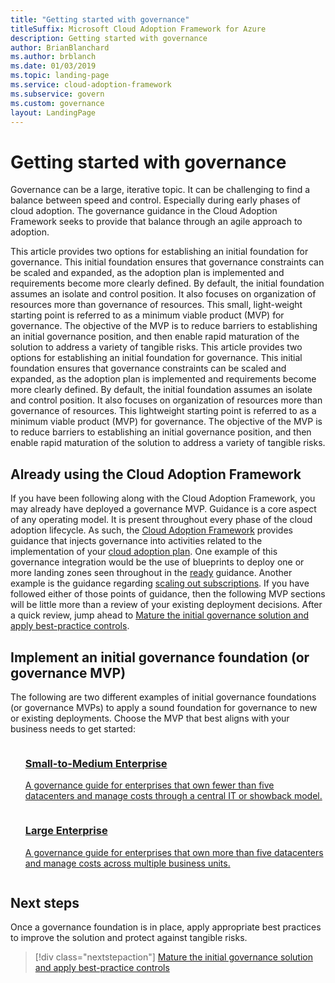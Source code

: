 ```yaml
---
title: "Getting started with governance"
titleSuffix: Microsoft Cloud Adoption Framework for Azure
description: Getting started with governance
author: BrianBlanchard
ms.author: brblanch
ms.date: 01/03/2019
ms.topic: landing-page
ms.service: cloud-adoption-framework
ms.subservice: govern
ms.custom: governance
layout: LandingPage
---
```


# Getting started with governance

Governance can be a large, iterative topic. It can be challenging to find a balance between speed and control. Especially during early phases of cloud adoption. The governance guidance in the Cloud Adoption Framework seeks to provide that balance through an agile approach to adoption.

This article provides two options for establishing an initial foundation for governance. This initial foundation ensures that governance constraints can be scaled and expanded, as the adoption plan is implemented and requirements become more clearly defined. By default, the initial foundation assumes an isolate and control position. It also focuses on organization of resources more than governance of resources. This small, light-weight starting point is referred to as a minimum viable product (MVP) for governance. The objective of the MVP is to reduce barriers to establishing an initial governance position, and then enable rapid maturation of the solution to address a variety of tangible risks.
This article provides two options for establishing an initial foundation for governance. This initial foundation ensures that governance constraints can be scaled and expanded, as the adoption plan is implemented and requirements become more clearly defined. By default, the initial foundation assumes an isolate and control position. It also focuses on organization of resources more than governance of resources. This lightweight starting point is referred to as a minimum viable product (MVP) for governance. The objective of the MVP is to reduce barriers to establishing an initial governance position, and then enable rapid maturation of the solution to address a variety of tangible risks.

## Already using the Cloud Adoption Framework

If you have been following along with the Cloud Adoption Framework, you may already have deployed a governance MVP. Guidance is a core aspect of any operating model. It is present throughout every phase of the cloud adoption lifecycle. As such, the [Cloud Adoption Framework](../index.md) provides guidance that injects governance into activities related to the implementation of your [cloud adoption plan](../plan/index.md). One example of this governance integration would be the use of blueprints to deploy one or more landing zones seen throughout in the [ready](../ready/index.md) guidance. Another example is the guidance regarding [scaling out subscriptions](../ready/considerations/scaling-subscriptions.md). If you have followed either of those points of guidance, then the following MVP sections will be little more than a review of your existing deployment decisions. After a quick review, jump ahead to [Mature the initial governance solution and apply best-practice controls](./best-practices.md).

## Implement an initial governance foundation (or governance MVP)

The following are two different examples of initial governance foundations (or governance MVPs) to apply a sound foundation for governance to new or existing deployments. Choose the MVP that best aligns with your business needs to get started:

<!-- markdownlint-disable MD033 -->

<ul class="panelContent cardsZ">
<li style="display: flex; flex-direction: column;">
    <a href="./journeys/small-to-medium-enterprise/index.md" style="display: flex; flex-direction: column; flex: 1 0 auto;">
        <div class="cardSize" style="flex: 1 0 auto; display: flex;">
            <div class="cardPadding" style="display: flex;">
                <div class="card">
                    <div class="cardText">
                        <h3>Small-to-Medium Enterprise</h3>
                        <p>A governance guide for enterprises that own fewer than five datacenters and manage costs through a central IT or showback model.</p>
                    </div>
                </div>
            </div>
        </div>
    </a>
</li>
<li style="display: flex; flex-direction: column;">
    <a href="./journeys/large-enterprise/index.md" style="display: flex; flex-direction: column; flex: 1 0 auto;">
        <div class="cardSize" style="flex: 1 0 auto; display: flex;">
            <div class="cardPadding" style="display: flex;">
                <div class="card">
                    <div class="cardText">
                        <h3>Large Enterprise</h3>
                        <p>A governance guide for enterprises that own more than five datacenters and manage costs across multiple business units.</p>
                    </div>
                </div>
            </div>
        </div>
    </a>
</li>
</ul>

## Next steps

Once a governance foundation is in place, apply appropriate best practices to improve the solution and protect against tangible risks.

> [!div class="nextstepaction"]
> [Mature the initial governance solution and apply best-practice controls](./best-practices.md)
